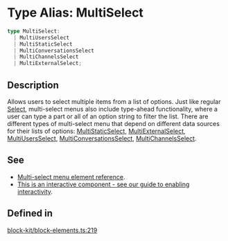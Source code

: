 # Type Alias: MultiSelect

```ts
type MultiSelect: 
  | MultiUsersSelect
  | MultiStaticSelect
  | MultiConversationsSelect
  | MultiChannelsSelect
  | MultiExternalSelect;
```

## Description

Allows users to select multiple items from a list of options.
Just like regular [Select](Select.md), multi-select menus also include type-ahead functionality, where a user can type a
part or all of an option string to filter the list.
There are different types of multi-select menu that depend on different data sources for their lists of options:
[MultiStaticSelect](../interfaces/MultiStaticSelect.md), [MultiExternalSelect](../interfaces/MultiExternalSelect.md), [MultiUsersSelect](../interfaces/MultiUsersSelect.md), [MultiConversationsSelect](../interfaces/MultiConversationsSelect.md),
[MultiChannelsSelect](../interfaces/MultiChannelsSelect.md).

## See

 - [Multi-select menu element reference](https://api.slack.com/reference/block-kit/block-elements#multi_select).
 - [This is an interactive component - see our guide to enabling interactivity](https://api.slack.com/interactivity/handling).

## Defined in

[block-kit/block-elements.ts:219](https://github.com/slackapi/node-slack-sdk/blob/main/packages/types/src/block-kit/block-elements.ts#L219)
